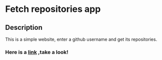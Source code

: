 # Fetch repositories app
## Description
This is a simple website, enter a github username and get its repositories.
### Here is a [link](https://rania504.github.io/js-task2/) ,take a look!
